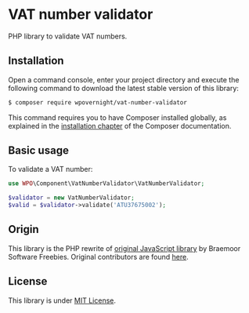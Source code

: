 VAT number validator
====================

PHP library to validate VAT numbers.

Installation
------------

Open a command console, enter your project directory and execute the
following command to download the latest stable version of this library:

```bash
$ composer require wpovernight/vat-number-validator
```

This command requires you to have Composer installed globally, as explained
in the [installation chapter](https://getcomposer.org/doc/00-intro.md)
of the Composer documentation.

Basic usage
-----------

To validate a VAT number:

```php
use WPO\Component\VatNumberValidator\VatNumberValidator;

$validator = new VatNumberValidator;
$valid = $validator->validate('ATU37675002');
```

Origin
------

This library is the PHP rewrite of [original JavaScript library](http://www.braemoor.co.uk/software/vat.shtml) by Braemoor Software
Freebies. Original contributors are found [here](http://www.braemoor.co.uk/software/vatupdates.shtml).

License
-------

This library is under [MIT License](http://opensource.org/licenses/mit-license.php).
